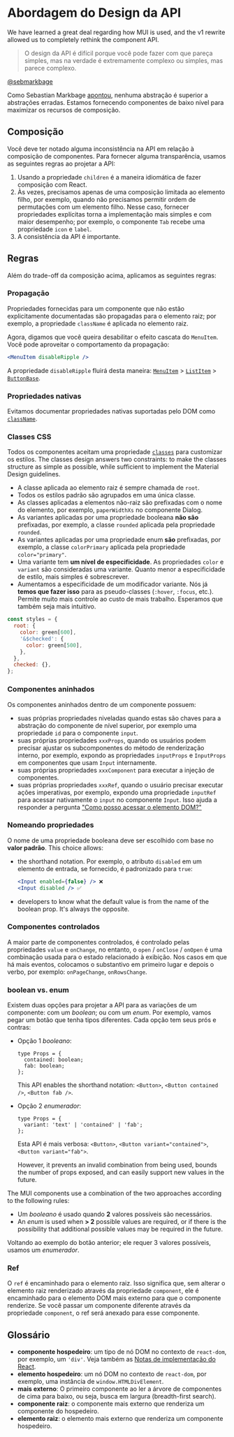 # Abordagem do Design da API

<p class="description">We have learned a great deal regarding how MUI is used, and the v1 rewrite allowed us to completely rethink the component API.</p>

> O design da API é difícil porque você pode fazer com que pareça simples, mas na verdade é extremamente complexo ou simples, mas parece complexo.

[@sebmarkbage](https://twitter.com/sebmarkbage/status/728433349337841665)

Como Sebastian Markbage [apontou](https://2014.jsconf.eu/speakers/sebastian-markbage-minimal-api-surface-area-learning-patterns-instead-of-frameworks.html), nenhuma abstração é superior a abstrações erradas. Estamos fornecendo componentes de baixo nível para maximizar os recursos de composição.

## Composição

Você deve ter notado alguma inconsistência na API em relação à composição de componentes. Para fornecer alguma transparência, usamos as seguintes regras ao projetar a API:

1. Usando a propriedade `children` é a maneira idiomática de fazer composição com React.
2. Às vezes, precisamos apenas de uma composição limitada ao elemento filho, por exemplo, quando não precisamos permitir ordem de permutações com um elemento filho. Nesse caso, fornecer propriedades explícitas torna a implementação mais simples e com maior desempenho; por exemplo, o componente `Tab` recebe uma propriedade `icon` e `label`.
3. A consistência da API é importante.

## Regras

Além do trade-off da composição acima, aplicamos as seguintes regras:

### Propagação

Propriedades fornecidas para um componente que não estão explicitamente documentadas são propagadas para o elemento raiz; por exemplo, a propriedade `className` é aplicada no elemento raiz.

Agora, digamos que você queira desabilitar o efeito cascata do `MenuItem`. Você pode aproveitar o comportamento da propagação:

```jsx
<MenuItem disableRipple />
```

A propriedade `disableRipple` fluirá desta maneira: [`MenuItem`](/api/menu-item/) > [`ListItem`](/api/list-item/) > [`ButtonBase`](/api/button-base/).

### Propriedades nativas

Evitamos documentar propriedades nativas suportadas pelo DOM como [`className`](/customization/components/#overriding-styles-with-class-names).

### Classes CSS

Todos os componentes aceitam uma propriedade [`classes`](/customization/how-to-customize/#overriding-styles-with-class-names) para customizar os estilos. The classes design answers two constraints: to make the classes structure as simple as possible, while sufficient to implement the Material Design guidelines.

- A classe aplicada ao elemento raiz é sempre chamada de `root`.
- Todos os estilos padrão são agrupados em uma única classe.
- As classes aplicadas a elementos não-raiz são prefixadas com o nome do elemento, por exemplo, `paperWidthXs` no componente Dialog.
- As variantes aplicadas por uma propriedade booleana **não são** prefixadas, por exemplo, a classe `rounded` aplicada pela propriedade `rounded`.
- As variantes aplicadas por uma propriedade enum **são** prefixadas, por exemplo, a classe `colorPrimary` aplicada pela propriedade `color="primary"`.
- Uma variante tem **um nível de especificidade**. As propriedades `color` e `variant` são consideradas uma variante. Quanto menor a especificidade de estilo, mais simples é sobrescrever.
- Aumentamos a especificidade de um modificador variante. Nós já **temos que fazer isso** para as pseudo-classes (`:hover`, `:focus`, etc.). Permite muito mais controle ao custo de mais trabalho. Esperamos que também seja mais intuitivo.

```js
const styles = {
  root: {
    color: green[600],
    '&$checked': {
      color: green[500],
    },
  },
  checked: {},
};
```

### Componentes aninhados

Os componentes aninhados dentro de um componente possuem:

- suas próprias propriedades niveladas quando estas são chaves para a abstração do componente de nível superior, por exemplo uma propriedade `id` para o componente `input`.
- suas próprias propriedades `xxxProps`, quando os usuários podem precisar ajustar os subcomponentes do método de renderização interno, por exemplo, expondo as propriedades `inputProps` e `InputProps` em componentes que usam `Input` internamente.
- suas próprias propriedades `xxxComponent` para executar a injeção de componentes.
- suas próprias propriedades `xxxRef`, quando o usuário precisar executar ações imperativas, por exemplo, expondo uma propriedade `inputRef` para acessar nativamente o `input` no componente `Input`. Isso ajuda a responder a pergunta ["Como posso acessar o elemento DOM?"](/getting-started/faq/#how-can-i-access-the-dom-element)

### Nomeando propriedades

O nome de uma propriedade booleana deve ser escolhido com base no **valor padrão**. This choice allows:

- the shorthand notation. Por exemplo, o atributo `disabled` em um elemento de entrada, se fornecido, é padronizado para `true`:

  ```jsx
  <Input enabled={false} /> ❌
  <Input disabled /> ✅
  ```

- developers to know what the default value is from the name of the boolean prop. It's always the opposite.

### Componentes controlados

A maior parte de componentes controlados, é controlado pelas propriedades `value` e `onChange`, no entanto, o `open` / `onClose` / `onOpen` é uma combinação usada para o estado relacionado à exibição. Nos casos em que há mais eventos, colocamos o substantivo em primeiro lugar e depois o verbo, por exemplo: `onPageChange`, `onRowsChange`.

### boolean vs. enum

Existem duas opções para projetar a API para as variações de um componente: com um *boolean*; ou com um *enum*. Por exemplo, vamos pegar um botão que tenha tipos diferentes. Cada opção tem seus prós e contras:

- Opção 1 _booleano_:

  ```tsx
  type Props = {
    contained: boolean;
    fab: boolean;
  };
  ```

  This API enables the shorthand notation: `<Button>`, `<Button contained />`, `<Button fab />`.

- Opção 2 _enumerador_:

  ```tsx
  type Props = {
    variant: 'text' | 'contained' | 'fab';
  };
  ```

  Esta API é mais verbosa: `<Button>`, `<Button variant="contained">`, `<Button variant="fab">`.

  However, it prevents an invalid combination from being used, bounds the number of props exposed, and can easily support new values in the future.

The MUI components use a combination of the two approaches according to the following rules:

- Um _booleano_ é usado quando **2** valores possíveis são necessários.
- An _enum_ is used when **> 2** possible values are required, or if there is the possibility that additional possible values may be required in the future.

Voltando ao exemplo do botão anterior; ele requer 3 valores possíveis, usamos um *enumerador*.

### Ref

O `ref` é encaminhado para o elemento raiz. Isso significa que, sem alterar o elemento raiz renderizado através da propriedade `component`, ele é encaminhado para o elemento DOM mais externo para que o componente renderize. Se você passar um componente diferente através da propriedade `component`, o ref será anexado para esse componente.

## Glossário

- **componente hospedeiro**: um tipo de nó DOM no contexto de `react-dom`, por exemplo, um `'div'`. Veja também as [Notas de implementação do React](https://reactjs.org/docs/implementation-notes.html#mounting-host-elements).
- **elemento hospedeiro**: um nó DOM no contexto de `react-dom`, por exemplo, uma instância de `window.HTMLDivElement`.
- **mais externo**: O primeiro componente ao ler a árvore de componentes de cima para baixo, ou seja, busca em largura (breadth-first search).
- **componente raiz**: o componente mais externo que renderiza um componente do hospedeiro.
- **elemento raiz**: o elemento mais externo que renderiza um componente hospedeiro.
